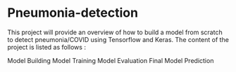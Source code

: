 # Pneumonia-detection
This project will provide an overview of how to build a model from scratch to detect pneumonia/COVID using Tensorflow and Keras.
The content of the project is listed as follows :

Model Building
Model Training
Model Evaluation
Final Model Prediction
